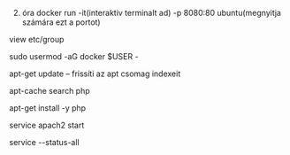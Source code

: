2. óra
docker run -it(interaktiv terminalt ad) -p 8080:80 ubuntu(megnyitja számára ezt a portot)

view etc/group

sudo usermod -aG docker $USER - 

apt-get update – frissíti az apt csomag indexeit

apt-cache search php

apt-get install -y php

service apach2 start

service --status-all

